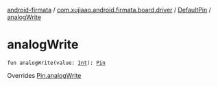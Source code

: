[android-firmata](../../index.md) / [com.xujiaao.android.firmata.board.driver](../index.md) / [DefaultPin](index.md) / [analogWrite](./analog-write.md)

# analogWrite

`fun analogWrite(value: `[`Int`](https://kotlinlang.org/api/latest/jvm/stdlib/kotlin/-int/index.html)`): `[`Pin`](../-pin/index.md)

Overrides [Pin.analogWrite](../-pin/analog-write.md)

